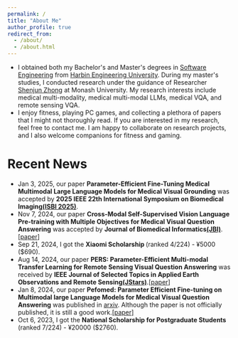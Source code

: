 ```yaml
---
permalink: /
title: "About Me"
author_profile: true
redirect_from: 
  - /about/
  - /about.html
---
```

- I obtained both my Bachelor's and Master's degrees in [Software Engineering](https://en.wikipedia.org/wiki/Software_engineering) from [Harbin Engineering University](http://www.hrbeu.edu.cn/). During my master's studies, I conducted research under the guidance of Researcher [Shenjun Zhong](https://scholar.google.com.au/citations?hl=en&user=MV5J9X8AAAAJ&view_op=list_works&sortby=pubdate) at Monash University. My research interests include medical multi-modality, medical multi-modal LLMs, medical VQA, and remote sensing VQA.
- I enjoy fitness, playing PC games, and collecting a plethora of papers that I might not thoroughly read. If you are interested in my research, feel free to contact me. I am happy to collaborate on research projects, and I also welcome companions for fitness and gaming.

Recent News
======
* Jan 3, 2025, our paper <b>Parameter-Efficient Fine-Tuning Medical Multimodal Large Language Models for Medical Visual Grounding</b> was accepted by <b>2025 IEEE 22th International Symposium on Biomedical Imaging[(ISBI 2025)](https://biomedicalimaging.org/2025/)</b>.
* Nov 7, 2024, our paper <b>Cross-Modal Self-Supervised Vision Language Pre-training with Multiple Objectives for Medical Visual Question Answering</b> was accepted by <b>Journal of Biomedical Informatics[(JBI)](https://www.sciencedirect.com/journal/journal-of-biomedical-informatics)</b>.[[paper](https://www.sciencedirect.com/science/article/pii/S1532046424001667)]
* Sep 21, 2024, I got the <b>Xiaomi Scholarship </b> (ranked 4/224) - ¥5000 ($690).
* Aug 14, 2024, our paper <b>PERS: Parameter-Efficient Multi-modal Transfer Learning for Remote Sensing Visual Question Answering</b> was received by <b>IEEE Journal of Selected Topics in Applied Earth Observations and Remote Sensing[(JStars)](https://ieeexplore.ieee.org/xpl/RecentIssue.jsp?punumber=4609443)</b>.[[paper](https://ieeexplore.ieee.org/abstract/document/10643278/)]
* Jan 8, 2024, our paper <b>Pefomed: Parameter Efficient Fine-tuning on Multimodal large Language Models for Medical Visual Question Answering</b> was published in [arxiv](https://arxiv.org/). Although the paper is not officially published, it is still a good work.[[paper]](https://arxiv.org/pdf/2401.02797)
* Oct 6, 2023, I got the <b>National Scholarship for Postgraduate Students </b> (ranked 7/224) - ¥20000 ($2760).
